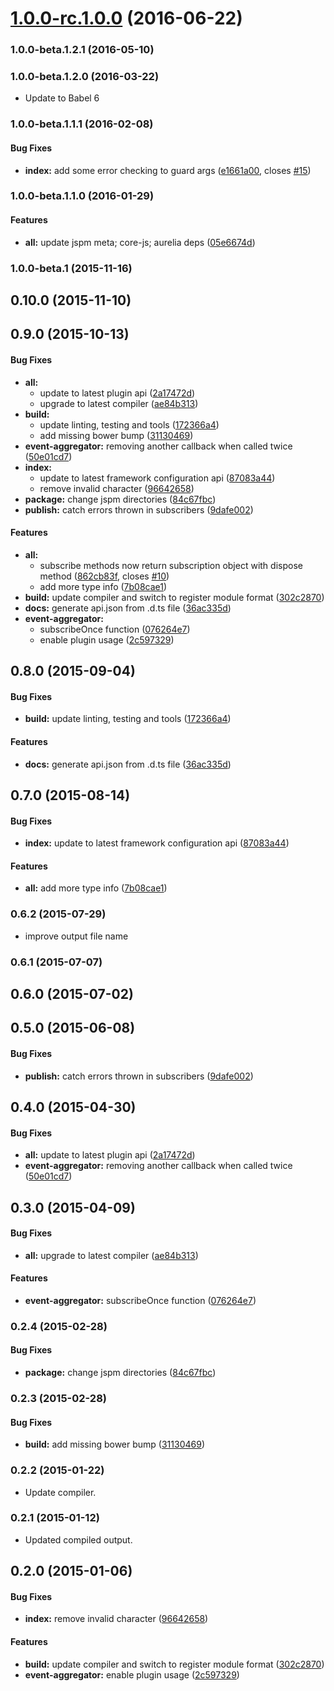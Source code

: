 <a name="1.0.0-rc.1.0.0"></a>
# [1.0.0-rc.1.0.0](https://github.com/aurelia/event-aggregator/compare/1.0.0-beta.2.0.1...v1.0.0-rc.1.0.0) (2016-06-22)



### 1.0.0-beta.1.2.1 (2016-05-10)


### 1.0.0-beta.1.2.0 (2016-03-22)

* Update to Babel 6

### 1.0.0-beta.1.1.1 (2016-02-08)


#### Bug Fixes

* **index:** add some error checking to guard args ([e1661a00](http://github.com/aurelia/event-aggregator/commit/e1661a00ff9894891a59cd8dfd3f5d83964de158), closes [#15](http://github.com/aurelia/event-aggregator/issues/15))


### 1.0.0-beta.1.1.0 (2016-01-29)


#### Features

* **all:** update jspm meta; core-js; aurelia deps ([05e6674d](http://github.com/aurelia/event-aggregator/commit/05e6674d13d393e6813dda656a8e79ba75b85aa8))


### 1.0.0-beta.1 (2015-11-16)


## 0.10.0 (2015-11-10)


## 0.9.0 (2015-10-13)


#### Bug Fixes

* **all:**
  * update to latest plugin api ([2a17472d](http://github.com/aurelia/event-aggregator/commit/2a17472dba61e6d6f364207d2ba438e65a97ed87))
  * upgrade to latest compiler ([ae84b313](http://github.com/aurelia/event-aggregator/commit/ae84b3139c1cc906614a904d78935e06a7959fde))
* **build:**
  * update linting, testing and tools ([172366a4](http://github.com/aurelia/event-aggregator/commit/172366a4e3ce6b97c16fc0f6af96e2e32114ba2e))
  * add missing bower bump ([31130469](http://github.com/aurelia/event-aggregator/commit/31130469776c1518355122d8d61577d4fefd6c8b))
* **event-aggregator:** removing another callback when called twice ([50e01cd7](http://github.com/aurelia/event-aggregator/commit/50e01cd7d882aaef49b7ff892b324ed4088e0b15))
* **index:**
  * update to latest framework configuration api ([87083a44](http://github.com/aurelia/event-aggregator/commit/87083a44abaf411f694460ff7308c17c43b682b3))
  * remove invalid character ([96642658](http://github.com/aurelia/event-aggregator/commit/96642658caf7d90733a0e103980841ccbbc43eb8))
* **package:** change jspm directories ([84c67fbc](http://github.com/aurelia/event-aggregator/commit/84c67fbc43971830255d20a08d726de9565b6dbd))
* **publish:** catch errors thrown in subscribers ([9dafe002](http://github.com/aurelia/event-aggregator/commit/9dafe002f1b2d8fbda5211495bb1de06c0b58c90))


#### Features

* **all:**
  * subscribe methods now return subscription object with dispose method ([862cb83f](http://github.com/aurelia/event-aggregator/commit/862cb83f2f1a3979fc39a90dbdbff4b1369dd252), closes [#10](http://github.com/aurelia/event-aggregator/issues/10))
  * add more type info ([7b08cae1](http://github.com/aurelia/event-aggregator/commit/7b08cae11ecc11c6e6130cfdfa9ded657c565ff4))
* **build:** update compiler and switch to register module format ([302c2870](http://github.com/aurelia/event-aggregator/commit/302c287092d9812a3d2c7e5fca2c1bb20618fffc))
* **docs:** generate api.json from .d.ts file ([36ac335d](http://github.com/aurelia/event-aggregator/commit/36ac335d10d43b02fb0c4402dcfceb8946a89222))
* **event-aggregator:**
  * subscribeOnce function ([076264e7](http://github.com/aurelia/event-aggregator/commit/076264e7ffc2bcec090b4c4339671262ffb8238d))
  * enable plugin usage ([2c597329](http://github.com/aurelia/event-aggregator/commit/2c5973292dbd5087325226298ae966b1dcb7ac17))


## 0.8.0 (2015-09-04)


#### Bug Fixes

* **build:** update linting, testing and tools ([172366a4](http://github.com/aurelia/event-aggregator/commit/172366a4e3ce6b97c16fc0f6af96e2e32114ba2e))


#### Features

* **docs:** generate api.json from .d.ts file ([36ac335d](http://github.com/aurelia/event-aggregator/commit/36ac335d10d43b02fb0c4402dcfceb8946a89222))


## 0.7.0 (2015-08-14)


#### Bug Fixes

* **index:** update to latest framework configuration api ([87083a44](http://github.com/aurelia/event-aggregator/commit/87083a44abaf411f694460ff7308c17c43b682b3))


#### Features

* **all:** add more type info ([7b08cae1](http://github.com/aurelia/event-aggregator/commit/7b08cae11ecc11c6e6130cfdfa9ded657c565ff4))


### 0.6.2 (2015-07-29)

* improve output file name

### 0.6.1 (2015-07-07)


## 0.6.0 (2015-07-02)


## 0.5.0 (2015-06-08)


#### Bug Fixes

* **publish:** catch errors thrown in subscribers ([9dafe002](http://github.com/aurelia/event-aggregator/commit/9dafe002f1b2d8fbda5211495bb1de06c0b58c90))


## 0.4.0 (2015-04-30)


#### Bug Fixes

* **all:** update to latest plugin api ([2a17472d](http://github.com/aurelia/event-aggregator/commit/2a17472dba61e6d6f364207d2ba438e65a97ed87))
* **event-aggregator:** removing another callback when called twice ([50e01cd7](http://github.com/aurelia/event-aggregator/commit/50e01cd7d882aaef49b7ff892b324ed4088e0b15))


## 0.3.0 (2015-04-09)


#### Bug Fixes

* **all:** upgrade to latest compiler ([ae84b313](http://github.com/aurelia/event-aggregator/commit/ae84b3139c1cc906614a904d78935e06a7959fde))


#### Features

* **event-aggregator:** subscribeOnce function ([076264e7](http://github.com/aurelia/event-aggregator/commit/076264e7ffc2bcec090b4c4339671262ffb8238d))


### 0.2.4 (2015-02-28)


#### Bug Fixes

* **package:** change jspm directories ([84c67fbc](http://github.com/aurelia/event-aggregator/commit/84c67fbc43971830255d20a08d726de9565b6dbd))


### 0.2.3 (2015-02-28)


#### Bug Fixes

* **build:** add missing bower bump ([31130469](http://github.com/aurelia/event-aggregator/commit/31130469776c1518355122d8d61577d4fefd6c8b))


### 0.2.2 (2015-01-22)

* Update compiler.

### 0.2.1 (2015-01-12)

* Updated compiled output.

## 0.2.0 (2015-01-06)


#### Bug Fixes

* **index:** remove invalid character ([96642658](http://github.com/aurelia/event-aggregator/commit/96642658caf7d90733a0e103980841ccbbc43eb8))


#### Features

* **build:** update compiler and switch to register module format ([302c2870](http://github.com/aurelia/event-aggregator/commit/302c287092d9812a3d2c7e5fca2c1bb20618fffc))
* **event-aggregator:** enable plugin usage ([2c597329](http://github.com/aurelia/event-aggregator/commit/2c5973292dbd5087325226298ae966b1dcb7ac17))
